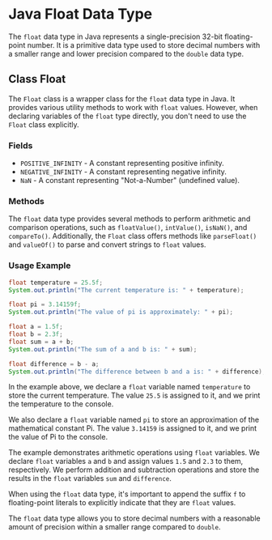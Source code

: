 # Java Float Data Type

The `float` data type in Java represents a single-precision 32-bit floating-point number. It is a primitive data type used to store decimal numbers with a smaller range and lower precision compared to the `double` data type.

## Class Float

The `Float` class is a wrapper class for the `float` data type in Java. It provides various utility methods to work with `float` values. However, when declaring variables of the `float` type directly, you don't need to use the `Float` class explicitly.

### Fields

- `POSITIVE_INFINITY` - A constant representing positive infinity.
- `NEGATIVE_INFINITY` - A constant representing negative infinity.
- `NaN` - A constant representing "Not-a-Number" (undefined value).

### Methods

The `float` data type provides several methods to perform arithmetic and comparison operations, such as `floatValue()`, `intValue()`, `isNaN()`, and `compareTo()`. Additionally, the `Float` class offers methods like `parseFloat()` and `valueOf()` to parse and convert strings to `float` values.

### Usage Example

```java
float temperature = 25.5f;
System.out.println("The current temperature is: " + temperature);

float pi = 3.14159f;
System.out.println("The value of pi is approximately: " + pi);

float a = 1.5f;
float b = 2.3f;
float sum = a + b;
System.out.println("The sum of a and b is: " + sum);

float difference = b - a;
System.out.println("The difference between b and a is: " + difference);
```

In the example above, we declare a `float` variable named `temperature` to store the current temperature. The value `25.5` is assigned to it, and we print the temperature to the console.

We also declare a `float` variable named `pi` to store an approximation of the mathematical constant Pi. The value `3.14159` is assigned to it, and we print the value of Pi to the console.

The example demonstrates arithmetic operations using `float` variables. We declare `float` variables `a` and `b` and assign values `1.5` and `2.3` to them, respectively. We perform addition and subtraction operations and store the results in the `float` variables `sum` and `difference`.

When using the `float` data type, it's important to append the suffix `f` to floating-point literals to explicitly indicate that they are `float` values.

The `float` data type allows you to store decimal numbers with a reasonable amount of precision within a smaller range compared to `double`.
